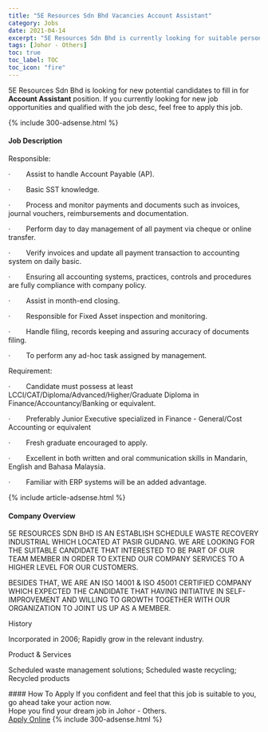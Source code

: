 ```yaml
---
title: "5E Resources Sdn Bhd Vacancies Account Assistant" 
category: Jobs 
date: 2021-04-14 
excerpt: "5E Resources Sdn Bhd is currently looking for suitable person to fill in the Account Assistant which based in Johor - Others" 
tags: [Johor - Others] 
toc: true 
toc_label: TOC 
toc_icon: "fire" 
--- 
```


<p>5E Resources Sdn Bhd is looking for new potential candidates to fill in for <b>Account Assistant</b> position. If you currently looking for new job opportunities and qualified with the job desc, feel free to apply this job.
</p>{% include 300-adsense.html %} 
<div><div><h4>Job Description</h4></div><div><div><span><div><p>Responsible:</p><p>&#183;&#160;&#160;&#160;&#160;&#160;&#160;&#160;&#160;Assist to handle Account Payable (AP).</p><p>&#183;&#160;&#160;&#160;&#160;&#160;&#160;&#160;&#160;Basic SST knowledge.</p><p>&#183;&#160;&#160;&#160;&#160;&#160;&#160;&#160;&#160;Process and monitor payments and documents such as invoices, journal vouchers, reimbursements and documentation.</p><p>&#183;&#160;&#160;&#160;&#160;&#160;&#160;&#160;&#160;Perform day to day management of all payment via cheque or online transfer.</p><p>&#183;&#160;&#160;&#160;&#160;&#160;&#160;&#160;&#160;Verify invoices and update all payment transaction to accounting system on daily basic.</p><p>&#183;&#160;&#160;&#160;&#160;&#160;&#160;&#160;&#160;Ensuring all accounting systems, practices, controls and procedures are fully compliance with company policy.</p><p>&#183;&#160;&#160;&#160;&#160;&#160;&#160;&#160;&#160;Assist in month-end closing.</p><p>&#183;&#160;&#160;&#160;&#160;&#160;&#160;&#160;&#160;Responsible for Fixed Asset inspection and monitoring.</p><p>&#183;&#160;&#160;&#160;&#160;&#160;&#160;&#160;&#160;Handle filing, records keeping and assuring accuracy of documents filing.</p><p>&#183;&#160;&#160;&#160;&#160;&#160;&#160;&#160;&#160;To perform any ad-hoc task assigned by management.</p><p>Requirement:</p><p>&#183;&#160;&#160;&#160;&#160;&#160;&#160;&#160;&#160;Candidate must possess at least LCCI/CAT/Diploma/Advanced/Higher/Graduate Diploma in Finance/Accountancy/Banking or equivalent.</p><p>&#183;&#160;&#160;&#160;&#160;&#160;&#160;&#160;&#160;Preferably Junior Executive specialized in Finance - General/Cost Accounting or equivalent</p><p>&#183;&#160;&#160;&#160;&#160;&#160;&#160;&#160;&#160;Fresh graduate encouraged to apply.</p><p>&#183;&#160;&#160;&#160;&#160;&#160;&#160;&#160;&#160;Excellent in both written and oral communication skills in Mandarin, English and Bahasa Malaysia.</p><p>&#183;&#160;&#160;&#160;&#160;&#160;&#160;&#160;&#160;Familiar with ERP systems will be an added advantage.</p></div></span></div></div></div> 
{% include article-adsense.html %} 
<div><div><h4>Company Overview</h4></div><div><div><span><div><p>5E RESOURCES SDN BHD IS AN ESTABLISH SCHEDULE WASTE RECOVERY INDUSTRIAL WHICH&#160;LOCATED AT PASIR GUDANG. WE ARE LOOKING FOR THE SUITABLE CANDIDATE THAT INTERESTED TO BE PART OF OUR TEAM&#160;MEMBER IN ORDER TO EXTEND OUR COMPANY SERVICES TO A HIGHER LEVEL FOR OUR CUSTOMERS.</p><p>BESIDES THAT, WE ARE AN ISO 14001 &amp; ISO 45001 CERTIFIED COMPANY WHICH EXPECTED THE CANDIDATE THAT HAVING INITIATIVE IN SELF-IMPROVEMENT AND WILLING TO GROWTH TOGETHER WITH OUR ORGANIZATION TO JOINT US UP AS A MEMBER.</p><p>History</p><p>Incorporated in 2006; Rapidly grow in the relevant industry.</p><p>Product &amp; Services</p><p>Scheduled waste management solutions; Scheduled waste recycling; Recycled products</p></div></span></div></div></div> 
#### How To Apply 
If you confident and feel that this job is suitable to you, go ahead take your action now. <br/> 
Hope you find your dream job in Johor - Others. <br/> 
<a href="https://www.jobstreet.com.my/en/job/account-assistant-4537139?jobId=jobstreet-my-job-4537139&" class="btn btn--info" target="_blank" rel="nofollow noopenner">Apply Online</a> 
{% include 300-adsense.html %} 